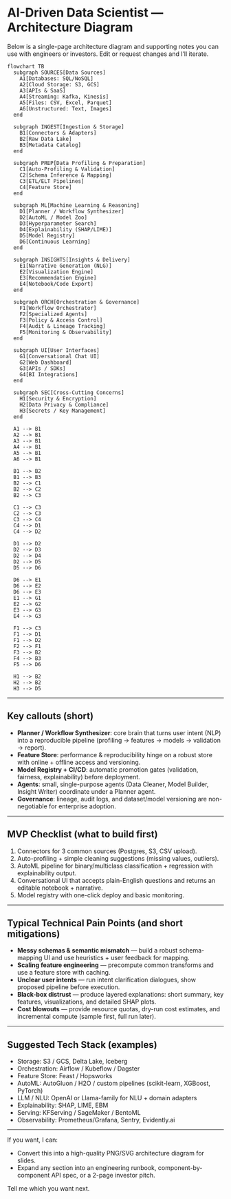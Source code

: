 # AI-Driven Data Scientist — Architecture Diagram

Below is a single-page architecture diagram and supporting notes you can use with engineers or investors. Edit or request changes and I’ll iterate.

```mermaid
flowchart TB
  subgraph SOURCES[Data Sources]
    A1[Databases: SQL/NoSQL]
    A2[Cloud Storage: S3, GCS]
    A3[APIs & SaaS]
    A4[Streaming: Kafka, Kinesis]
    A5[Files: CSV, Excel, Parquet]
    A6[Unstructured: Text, Images]
  end

  subgraph INGEST[Ingestion & Storage]
    B1[Connectors & Adapters]
    B2[Raw Data Lake]
    B3[Metadata Catalog]
  end

  subgraph PREP[Data Profiling & Preparation]
    C1[Auto-Profiling & Validation]
    C2[Schema Inference & Mapping]
    C3[ETL/ELT Pipelines]
    C4[Feature Store]
  end

  subgraph ML[Machine Learning & Reasoning]
    D1[Planner / Workflow Synthesizer]
    D2[AutoML / Model Zoo]
    D3[Hyperparameter Search]
    D4[Explainability (SHAP/LIME)]
    D5[Model Registry]
    D6[Continuous Learning]
  end

  subgraph INSIGHTS[Insights & Delivery]
    E1[Narrative Generation (NLG)]
    E2[Visualization Engine]
    E3[Recommendation Engine]
    E4[Notebook/Code Export]
  end

  subgraph ORCH[Orchestration & Governance]
    F1[Workflow Orchestrator]
    F2[Specialized Agents]
    F3[Policy & Access Control]
    F4[Audit & Lineage Tracking]
    F5[Monitoring & Observability]
  end

  subgraph UI[User Interfaces]
    G1[Conversational Chat UI]
    G2[Web Dashboard]
    G3[APIs / SDKs]
    G4[BI Integrations]
  end

  subgraph SEC[Cross-Cutting Concerns]
    H1[Security & Encryption]
    H2[Data Privacy & Compliance]
    H3[Secrets / Key Management]
  end

  A1 --> B1
  A2 --> B1
  A3 --> B1
  A4 --> B1
  A5 --> B1
  A6 --> B1

  B1 --> B2
  B1 --> B3
  B2 --> C1
  B2 --> C2
  B2 --> C3

  C1 --> C3
  C2 --> C3
  C3 --> C4
  C4 --> D1
  C4 --> D2

  D1 --> D2
  D2 --> D3
  D2 --> D4
  D2 --> D5
  D5 --> D6

  D6 --> E1
  D6 --> E2
  D6 --> E3
  E1 --> G1
  E2 --> G2
  E3 --> G3
  E4 --> G3

  F1 --> C3
  F1 --> D1
  F1 --> D2
  F2 --> F1
  F3 --> B2
  F4 --> B3
  F5 --> D6

  H1 --> B2
  H2 --> B2
  H3 --> D5
```

---

## Key callouts (short)
- **Planner / Workflow Synthesizer**: core brain that turns user intent (NLP) into a reproducible pipeline (profiling → features → models → validation → report).
- **Feature Store**: performance & reproducibility hinge on a robust store with online + offline access and versioning.
- **Model Registry + CI/CD**: automatic promotion gates (validation, fairness, explainability) before deployment.
- **Agents**: small, single-purpose agents (Data Cleaner, Model Builder, Insight Writer) coordinate under a Planner agent.
- **Governance**: lineage, audit logs, and dataset/model versioning are non-negotiable for enterprise adoption.

---

## MVP Checklist (what to build first)
1. Connectors for 3 common sources (Postgres, S3, CSV upload).
2. Auto-profiling + simple cleaning suggestions (missing values, outliers).
3. AutoML pipeline for binary/multiclass classification + regression with explainability output.
4. Conversational UI that accepts plain-English questions and returns an editable notebook + narrative.
5. Model registry with one-click deploy and basic monitoring.

---

## Typical Technical Pain Points (and short mitigations)
- **Messy schemas & semantic mismatch** — build a robust schema-mapping UI and use heuristics + user feedback for mapping.
- **Scaling feature engineering** — precompute common transforms and use a feature store with caching.
- **Unclear user intents** — run intent clarification dialogues, show proposed pipeline before execution.
- **Black-box distrust** — produce layered explanations: short summary, key features, visualizations, and detailed SHAP plots.
- **Cost blowouts** — provide resource quotas, dry-run cost estimates, and incremental compute (sample first, full run later).

---

## Suggested Tech Stack (examples)
- Storage: S3 / GCS, Delta Lake, Iceberg
- Orchestration: Airflow / Kubeflow / Dagster
- Feature Store: Feast / Hopsworks
- AutoML: AutoGluon / H2O / custom pipelines (scikit-learn, XGBoost, PyTorch)
- LLM / NLU: OpenAI or Llama-family for NLU + domain adapters
- Explainability: SHAP, LIME, EBM
- Serving: KFServing / SageMaker / BentoML
- Observability: Prometheus/Grafana, Sentry, Evidently.ai

---

If you want, I can:
- Convert this into a high-quality PNG/SVG architecture diagram for slides.
- Expand any section into an engineering runbook, component-by-component API spec, or a 2-page investor pitch.

Tell me which you want next.

